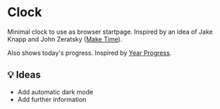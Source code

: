 # Clock

Minimal clock to use as browser startpage.
Inspired by an idea of Jake Knapp and John Zeratsky ([Make Time](https://maketime.blog/)).

Also shows today's progress. Inspired by [Year Progress](https://twitter.com/year_progress).

## 💡 Ideas

- Add automatic dark mode
- Add further information
